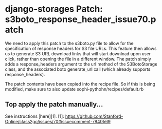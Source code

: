 django-storages Patch: s3boto_response_header_issue70.patch
===========================================================

We need to apply this patch to the s3boto.py file to allow for the
specification of response headers for S3 file URLs. This feature
then allows us to generate S3 URL download links that will start
download upon user click, rather than opening the file in a different
window. The patch simply adds a response_headers argument to the
url method of the S3BotoStorage class, and the associated boto
generate_url call (which already supports response_headers).

The patch contents have been copied into the recipe file.  So 
if this is being modified, make sure to also update 
    sophi-pythohn/recipes/default.rb


Top apply the patch manually...
------------------
See instructions [here][1].
  [1]: https://github.com/Stanford-Online/class2go/issues/70#issuecomment-7840569
